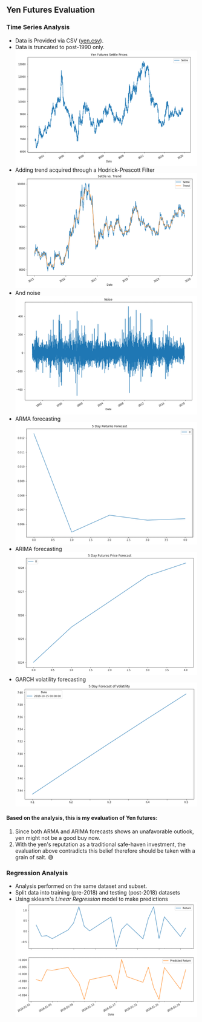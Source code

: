 ## Yen Futures Evaluation
### Time Series Analysis
* Data is Provided via CSV ([yen.csv](./yen.csv)).
* Data is truncated to post-1990 only.
!['initial_time_series_plot'](./images/initial_time_series_plot.PNG)
* Adding trend acquired through a Hodrick-Prescott Filter
!['trend'](./images/trend.PNG)
* And noise
!['noise'](./images/noise.PNG)
* ARMA forecasting
!['ARMA'](./images/ARMA.PNG)
* ARIMA forecasting
!['ARIMA'](./images/ARIMA.PNG)
* GARCH volatility forecasting
!['GARCH'](./images/GARCH.PNG)
#### Based on the analysis, this is my evaluation of Yen futures:
1. Since both ARMA and ARIMA forecasts shows an unafavorable outlook, yen might not be a good buy now.
2. With the yen's reputation as a traditional safe-haven investment, the evaluation above contradicts this belief therefore should be taken with a grain of salt. :sweat_smile:

### Regression Analysis
* Analysis performed on the same dataset and subset.
* Split data into training (pre-2018) and testing (post-2018) datasets
* Using sklearn's *Linear Regression* model to make predictions
!['regression_predictions'](./images/regression_predictions.PNG)
